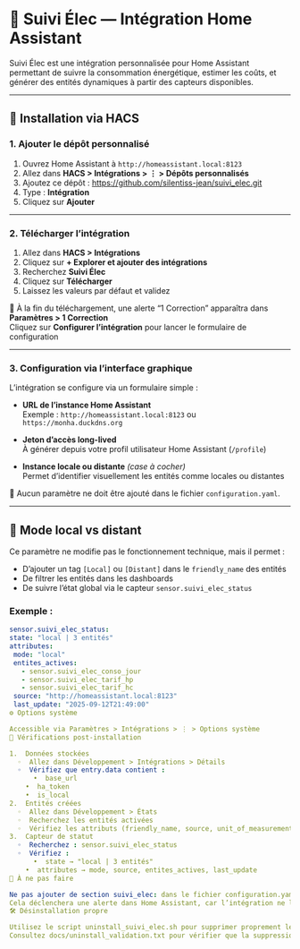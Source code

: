 # 🔌 Suivi Élec — Intégration Home Assistant

Suivi Élec est une intégration personnalisée pour Home Assistant permettant de suivre la consommation énergétique, estimer les coûts, et générer des entités dynamiques à partir des capteurs disponibles.

---

## 🚀 Installation via HACS

### 1. Ajouter le dépôt personnalisé

1. Ouvrez Home Assistant à `http://homeassistant.local:8123`
2. Allez dans **HACS > Intégrations > ⋮ > Dépôts personnalisés**
3. Ajoutez ce dépôt :
https://github.com/silentiss-jean/suivi_elec.git
4. Type : **Intégration**
5. Cliquez sur **Ajouter**

---

### 2. Télécharger l’intégration

1. Allez dans **HACS > Intégrations**
2. Cliquez sur **+ Explorer et ajouter des intégrations**
3. Recherchez **Suivi Élec**
4. Cliquez sur **Télécharger**
5. Laissez les valeurs par défaut et validez

📌 À la fin du téléchargement, une alerte “1 Correction” apparaîtra dans **Paramètres > 1 Correction**  
Cliquez sur **Configurer l’intégration** pour lancer le formulaire de configuration

---

### 3. Configuration via l’interface graphique

L’intégration se configure via un formulaire simple :

- **URL de l’instance Home Assistant**  
Exemple : `http://homeassistant.local:8123` ou `https://monha.duckdns.org`

- **Jeton d’accès long-lived**  
À générer depuis votre profil utilisateur Home Assistant (`/profile`)

- **Instance locale ou distante** *(case à cocher)*  
Permet d’identifier visuellement les entités comme locales ou distantes

📌 Aucun paramètre ne doit être ajouté dans le fichier `configuration.yaml`.

---

## 🧠 Mode local vs distant

Ce paramètre ne modifie pas le fonctionnement technique, mais il permet :

- D’ajouter un tag `[Local]` ou `[Distant]` dans le `friendly_name` des entités
- De filtrer les entités dans les dashboards
- De suivre l’état global via le capteur `sensor.suivi_elec_status`

### Exemple :
```yaml
sensor.suivi_elec_status:
state: "local | 3 entités"
attributes:
 mode: "local"
 entites_actives:
   - sensor.suivi_elec_conso_jour
   - sensor.suivi_elec_tarif_hp
   - sensor.suivi_elec_tarif_hc
 source: "http://homeassistant.local:8123"
 last_update: "2025-09-12T21:49:00"
⚙️ Options système

Accessible via Paramètres > Intégrations > ⋮ > Options système
🧪 Vérifications post-installation

1.  Données stockées
  ⁠◦  Allez dans Développement > Intégrations > Détails
  ⁠◦  Vérifiez que entry.data contient :
      •  base_url
    •  ha_token
    •  is_local
2.  Entités créées
  ⁠◦  Allez dans Développement > États
  ⁠◦  Recherchez les entités activées
  ⁠◦  Vérifiez les attributs (friendly_name, source, unit_of_measurement)
3.  Capteur de statut
  ⁠◦  Recherchez : sensor.suivi_elec_status
  ⁠◦  Vérifiez :
      •  state → "local | 3 entités"
    •  attributes → mode, source, entites_actives, last_update
🚫 À ne pas faire

Ne pas ajouter de section suivi_elec: dans le fichier configuration.yaml.  
Cela déclenchera une alerte dans Home Assistant, car l’intégration ne lit pas ce fichier.
🛠️ Désinstallation propre

Utilisez le script uninstall_suivi_elec.sh pour supprimer proprement les fichiers générés.  
Consultez docs/uninstall_validation.txt pour vérifier que la suppression est complète.
